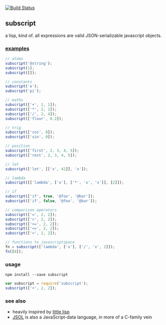 [![Build Status](https://travis-ci.org/tmcw/subscript.png?branch=master)](https://travis-ci.org/tmcw/subscript)

## subscript

a lisp, kind of. all expressions are valid JSON-serializable javascript objects.

### [examples](http://macwright.org/subscript/)

```js
// atoms
subscript('@string');
subscript(1);
subscript([]);

// constants
subscript('e');
subscript('pi');

// maths
subscript(['+', 1, 1]);
subscript(['*', 2, 2]);
subscript(['/', 2, 4]);
subscript(['floor', 0.2]);

// trig
subscript(['cos', 0]);
subscript(['sin', 0]);

// position
subscript(['first', 2, 3, 4, 5]);
subscript(['rest', 2, 3, 4, 5]);

// let
subscript(['let', [['x', 42]], 'x']);

// lambda
subscript([['lambda', ['x'], ['*', 'x', 'x']], [2]]);

// if
subscript(['if', true, '@foo', '@bar']);
subscript(['if', false, '@foo', '@bar']);

// comparison operators
subscript(['=', 2, 2]);
subscript(['>', 2, 2]);
subscript(['>=', 2, 2]);
subscript(['<=', 2, 2]);
subscript(['<', 2, 2]);

// functions to javascriptspace
fn = subscript(['lambda', ['x'], ['/', 'x', 2]]);
fn([8]);
```

### usage

    npm install --save subscript

```js
var subscript = require('subscript');
subscript(['+', 2, 2]);
```

### see also

* heavily inspired by [little lisp](https://github.com/maryrosecook/littlelisp)
* [JSOL](http://www.jsol.org/) is also a JavaScript-data language, in more of a C-family vein
